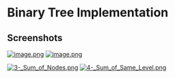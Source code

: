 # **Binary Tree Implementation**

## Screenshots
[![image.png](https://s8.postimg.org/x2q3ss0qt/image.png)](https://postimg.org/image/fcof7qn5t/) [![image.png](https://s8.postimg.org/6uez3kw4l/image.png)](https://postimg.org/image/iwacxq5cx/)

[![3-_Sum_of_Nodes.png](https://s8.postimg.org/6uez3nw5h/3-_Sum_of_Nodes.png)](https://postimg.org/image/geylqjlhd/)
[![4-_Sum_of_Same_Level.png](https://s8.postimg.org/ox81uzmw5/4-_Sum_of_Same_Level.png)](https://postimg.org/image/dxmujdwgx/)
